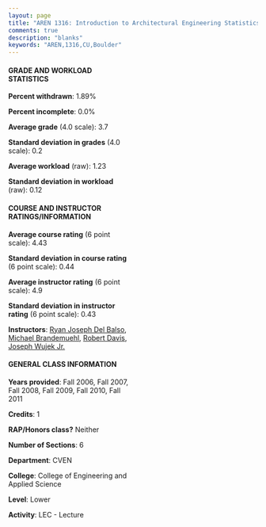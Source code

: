 ```yaml
---
layout: page
title: "AREN 1316: Introduction to Architectural Engineering Statistics"
comments: true
description: "blanks"
keywords: "AREN,1316,CU,Boulder"
---
```

<head>
<script src="https://ajax.googleapis.com/ajax/libs/jquery/2.1.3/jquery.min.js"></script>
<script src="https://dl.dropboxusercontent.com/s/pc42nxpaw1ea4o9/highcharts.js?dl=0"></script>
<!-- <script src="../assets/js/highcharts.js"></script> -->
<style type="text/css">@font-face {
	font-family: "Bebas Neue";
	src: url(https://www.filehosting.org/file/details/544349/BebasNeue Regular.otf) format("opentype");
	}
	h1.Bebas { 
		font-family: "Bebas Neue", Verdana, Tahoma;
	}
</style>
</head>
<body>
	<div id="container" style="float: right; width: 45%; height: 88%; margin-left: 2.5%; margin-right: 2.5%;"></div>
	<script language="JavaScript">
		$(document).ready(function() {
		var chart = {type: 'column'};
		var title = {text: 'Grade Distribution'};
		var xAxis = {categories: ['A','B','C','D','F'],crosshair: true};
		var yAxis = {min: 0,title: {text: 'Percentage'}};
		var tooltip = {headerFormat: '<center><b><span style="font-size:20px">{point.key}</span></b></center>',
		               pointFormat: '<td style="padding:0"><b>{point.y:.1f}%</b></td>',
		               footerFormat: '</table>',shared: true,useHTML: true};
		var plotOptions = {column: {pointPadding: 0.0,borderWidth: 0}};  
		var credits = {enabled: false};var series= [{name: 'Percent',data: [82.64,10.91,2.49,1.12,2.84,]}];
		var json = {};
		json.chart = chart;
		json.title = title;
		json.tooltip = tooltip;
		json.xAxis = xAxis;
		json.yAxis = yAxis;  
		json.series = series;
		json.plotOptions = plotOptions;  
		json.credits = credits;
		$('#container').highcharts(json);
	});
	</script>
</body>
			   
#### GRADE AND WORKLOAD STATISTICS

**Percent withdrawn**: 1.89%

**Percent incomplete**: 0.0%

**Average grade** (4.0 scale): 3.7

**Standard deviation in grades** (4.0 scale): 0.2

**Average workload** (raw): 1.23

**Standard deviation in workload** (raw): 0.12

#### COURSE AND INSTRUCTOR RATINGS/INFORMATION

**Average course rating** (6 point scale): 4.43

**Standard deviation in course rating** (6 point scale): 0.44

**Average instructor rating** (6 point scale): 4.9

**Standard deviation in instructor rating** (6 point scale): 0.43

**Instructors**: <a href='../../instructors/Ryan_Joseph_Del_Balso'>Ryan Joseph Del Balso</a>, <a href='../../instructors/Michael_Brandemuehl'>Michael Brandemuehl</a>, <a href='../../instructors/Robert_Davis'>Robert Davis</a>, <a href='../../instructors/Joseph_Wujek_Jr.'>Joseph Wujek Jr.</a>

#### GENERAL CLASS INFORMATION

**Years provided**: Fall 2006, Fall 2007, Fall 2008, Fall 2009, Fall 2010, Fall 2011

**Credits**: 1

**RAP/Honors class?** Neither

**Number of Sections**: 6

**Department**: CVEN

**College**: College of Engineering and Applied Science

**Level**: Lower

**Activity**: LEC - Lecture
